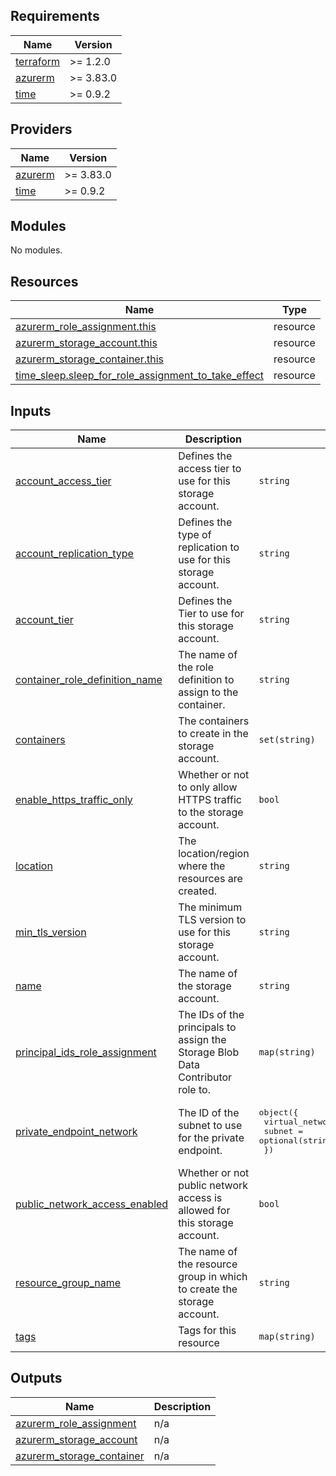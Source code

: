 <!-- BEGIN_TF_DOCS -->
## Requirements

| Name | Version |
|------|---------|
| <a name="requirement_terraform"></a> [terraform](#requirement\_terraform) | >= 1.2.0 |
| <a name="requirement_azurerm"></a> [azurerm](#requirement\_azurerm) | >= 3.83.0 |
| <a name="requirement_time"></a> [time](#requirement\_time) | >= 0.9.2 |

## Providers

| Name | Version |
|------|---------|
| <a name="provider_azurerm"></a> [azurerm](#provider\_azurerm) | >= 3.83.0 |
| <a name="provider_time"></a> [time](#provider\_time) | >= 0.9.2 |

## Modules

No modules.

## Resources

| Name | Type |
|------|------|
| [azurerm_role_assignment.this](https://registry.terraform.io/providers/hashicorp/azurerm/latest/docs/resources/role_assignment) | resource |
| [azurerm_storage_account.this](https://registry.terraform.io/providers/hashicorp/azurerm/latest/docs/resources/storage_account) | resource |
| [azurerm_storage_container.this](https://registry.terraform.io/providers/hashicorp/azurerm/latest/docs/resources/storage_container) | resource |
| [time_sleep.sleep_for_role_assignment_to_take_effect](https://registry.terraform.io/providers/hashicorp/time/latest/docs/resources/sleep) | resource |

## Inputs

| Name | Description | Type | Default | Required |
|------|-------------|------|---------|:--------:|
| <a name="input_account_access_tier"></a> [account\_access\_tier](#input\_account\_access\_tier) | Defines the access tier to use for this storage account. | `string` | n/a | yes |
| <a name="input_account_replication_type"></a> [account\_replication\_type](#input\_account\_replication\_type) | Defines the type of replication to use for this storage account. | `string` | n/a | yes |
| <a name="input_account_tier"></a> [account\_tier](#input\_account\_tier) | Defines the Tier to use for this storage account. | `string` | n/a | yes |
| <a name="input_container_role_definition_name"></a> [container\_role\_definition\_name](#input\_container\_role\_definition\_name) | The name of the role definition to assign to the container. | `string` | `"Storage Blob Data Contributor"` | no |
| <a name="input_containers"></a> [containers](#input\_containers) | The containers to create in the storage account. | `set(string)` | <pre>[<br>  "container"<br>]</pre> | no |
| <a name="input_enable_https_traffic_only"></a> [enable\_https\_traffic\_only](#input\_enable\_https\_traffic\_only) | Whether or not to only allow HTTPS traffic to the storage account. | `bool` | `true` | no |
| <a name="input_location"></a> [location](#input\_location) | The location/region where the resources are created. | `string` | n/a | yes |
| <a name="input_min_tls_version"></a> [min\_tls\_version](#input\_min\_tls\_version) | The minimum TLS version to use for this storage account. | `string` | `"TLS1_2"` | no |
| <a name="input_name"></a> [name](#input\_name) | The name of the storage account. | `string` | n/a | yes |
| <a name="input_principal_ids_role_assignment"></a> [principal\_ids\_role\_assignment](#input\_principal\_ids\_role\_assignment) | The IDs of the principals to assign the Storage Blob Data Contributor role to. | `map(string)` | n/a | yes |
| <a name="input_private_endpoint_network"></a> [private\_endpoint\_network](#input\_private\_endpoint\_network) | The ID of the subnet to use for the private endpoint. | <pre>object({<br>    virtual_network_id = optional(string)<br>    subnet             = optional(string)<br>  })</pre> | `null` | no |
| <a name="input_public_network_access_enabled"></a> [public\_network\_access\_enabled](#input\_public\_network\_access\_enabled) | Whether or not public network access is allowed for this storage account. | `bool` | n/a | yes |
| <a name="input_resource_group_name"></a> [resource\_group\_name](#input\_resource\_group\_name) | The name of the resource group in which to create the storage account. | `string` | n/a | yes |
| <a name="input_tags"></a> [tags](#input\_tags) | Tags for this resource | `map(string)` | `{}` | no |

## Outputs

| Name | Description |
|------|-------------|
| <a name="output_azurerm_role_assignment"></a> [azurerm\_role\_assignment](#output\_azurerm\_role\_assignment) | n/a |
| <a name="output_azurerm_storage_account"></a> [azurerm\_storage\_account](#output\_azurerm\_storage\_account) | n/a |
| <a name="output_azurerm_storage_container"></a> [azurerm\_storage\_container](#output\_azurerm\_storage\_container) | n/a |
<!-- END_TF_DOCS -->